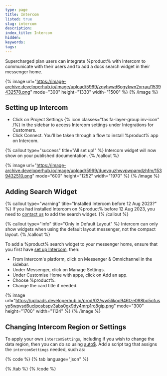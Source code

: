 ```yaml
---
type: page
title: Intercom
listed: true
slug: intercom
description: 
index_title: Intercom
hidden: 
keywords: 
tags: 
---
```


Supercharged plan users can integrate %product% with Intercom to communicate with their users and to add a docs search widget in their messenger home.

{% image url="https://image-archive.developerhub.io/image/upload/5969/zqyhywd6ogykwn2xrrau/1539432578.png" mode="300" height="1330" width="1500" %}
{% /image %}

## Setting up Intercom

- Click on Project Settings {% icon classes="fas fa-layer-group inv-icon" /%} in the sidebar to access Intercom settings under Integrations for Customers.
- Click Connect. You'll be taken through a flow to install %product% app on Intercom.

{% callout type="success" title="All set up!" %}
Intercom widget will now show on your published documentation.
{% /callout %}

{% image url="https://image-archive.developerhub.io/image/upload/5969/duevquzhwvpwpamdzhfm/1539432510.png" mode="600" height="1252" width="1970" %}
{% /image %}

## Adding Search Widget

{% callout type="warning" title="Installed Intercom before 12 Aug 2023?" %}
If you had installed Intercom on %product% before 12 Aug 2023, you need to [contact us](/support-center/contact-us) to add the search widget.
{% /callout %}

{% callout type="info" title="Only in Default Layout" %}
Intercom can only show widgets when using the default layout messenger, not the compact layout.
{% /callout %}

To add a %product% search widget to your messenger home, ensure that you first have [set up Intercom](/support-center/intercom#setting-up-intercom), then:

- From Intercom's platform, click on Messenger & Omnichannel in the sidebar.
- Under Messenger, click on Manage Settings.
- Under Customise Home with apps, click on Add an app.
- Choose %product%.
- Change the card title if needed.

{% image url="https://uploads.developerhub.io/prod/02/ww5likoo946tze098bo5ofusyp5wpvsd6uclposbspv3abs0gx9dy4mrp1rc8gip.png" mode="300" height="1700" width="1124" %}
{% /image %}

## Changing Intercom Region or Settings

To apply your own `intercomSettings`, including if you wish to change the data region, then you can do so using [auto$](/support-center/custom-javascript). Add a script tag that assigns the `intercomSettings` needed, such as:

{% code %}
{% tab language="json" %}
<script>
  window.intercomSettings = {
    api_base: "https://api-iam.eu.intercom.io"
  };
</script>
{% /tab %}
{% /code %}